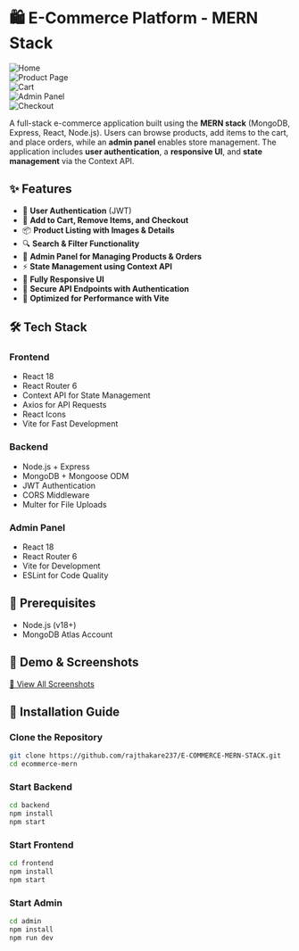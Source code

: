 # 🛍️ E-Commerce Platform - MERN Stack

![Home](https://drive.google.com/uc?export=view&id=1I4JKikJlsvwCJmRHzd0pdWZ74BhHN5UA)  
![Product Page](https://drive.google.com/uc?export=view&id=1cpB1E9kiDcoTddawtVKxw0zmrU5rPS5g)  
![Cart](https://drive.google.com/uc?export=view&id=1oBXx5Tlpt-ZtnHQ2p0EUP9UoM-mzqVf6)  
![Admin Panel](https://drive.google.com/uc?export=view&id=1-MaX1bGhWaXRhHgJOvOor7Ty2MQetpin)  
![Checkout](https://drive.google.com/uc?export=view&id=1N6y2xxgOpARoGQLBocsSzZb-JeKvczId)  

A full-stack e-commerce application built using the **MERN stack** (MongoDB, Express, React, Node.js). Users can browse products, add items to the cart, and place orders, while an **admin panel** enables store management. The application includes **user authentication**, a **responsive UI**, and **state management** via the Context API.

## ✨ Features

- 🔑 **User Authentication** (JWT)
- 🛒 **Add to Cart, Remove Items, and Checkout**
- 📦 **Product Listing with Images & Details**
- 🔍 **Search & Filter Functionality**
- 🏪 **Admin Panel for Managing Products & Orders**
- ⚡ **State Management using Context API**
- 📱 **Fully Responsive UI**
- 🔐 **Secure API Endpoints with Authentication**
- 🚀 **Optimized for Performance with Vite**

## 🛠️ Tech Stack

### **Frontend**
- React 18
- React Router 6
- Context API for State Management
- Axios for API Requests
- React Icons
- Vite for Fast Development

### **Backend**
- Node.js + Express
- MongoDB + Mongoose ODM
- JWT Authentication
- CORS Middleware
- Multer for File Uploads

### **Admin Panel**
- React 18
- React Router 6
- Vite for Development
- ESLint for Code Quality

## 📌 Prerequisites

- Node.js (v18+)
- MongoDB Atlas Account

## 📸 Demo & Screenshots  

[🔗 View All Screenshots](https://drive.google.com/drive/folders/1XfS0hd60trQDIH4ZiQzHYqQozdnIF-x6?usp=drive_link)

## 🚀 Installation Guide

### Clone the Repository
```bash
git clone https://github.com/rajthakare237/E-COMMERCE-MERN-STACK.git
cd ecommerce-mern
```

### Start Backend
```bash
cd backend
npm install
npm start
```

### Start Frontend
```bash
cd frontend
npm install
npm start
```

### Start Admin
```bash
cd admin
npm install
npm run dev
```
